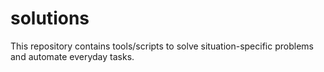 # solutions
This repository contains tools/scripts to solve situation-specific problems and automate everyday tasks.
